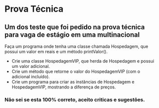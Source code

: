# Prova Técnica 

## Um dos teste que foi pedido na prova técnica para vaga de estágio em uma multinacional

Faça um programa onde tenha uma classe chamada Hospedagem, que possui um valor em reais e um método printValor().
- Crie uma classe HospedagemVIP, que herda de Hospedagem e possui um valor adicional. 
- Crie um método que retorne o valor do HospedagemVIP (com o adicional incluído). 
- Crie um programa para criar as instâncias de Hospedagem e HospedagemVIP, mostrando a diferença de preços.

### Não sei se esta 100% correto, aceito criticas e sugestões.
